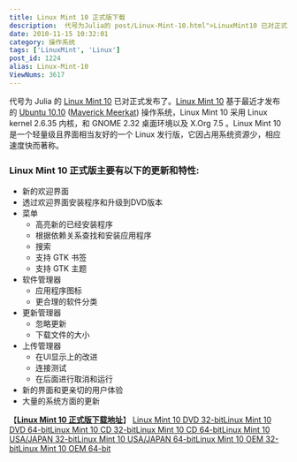 ```yaml
---
title: Linux Mint 10 正式版下载
description:  代号为Julia的 post/Linux-Mint-10.html">LinuxMint10 已对正式发布了。post/Linux-Mint-10.html">LinuxMint10 基于最近才发布的 post/Ubuntu-10.10-Maverick-Meerkat.html">Ubuntu10.10 (/blog/ubuntu-1010-maverick-meerkat">maverickmeerkat)操作系统，LinuxMint10采用Linuxkernel2.6.35内核，和GNOME2.32桌面环境以及X.Org7.5。LinuxMint10是一个轻量级且界面相当友好的一个Linux发行版，它因占用系统资源少，相应速度快而著称。
date: 2010-11-15 10:32:01
category: 操作系统
tags: ['LinuxMint', 'Linux']
post_id: 1224
alias: Linux-Mint-10
ViewNums: 3617
---
```


代号为 Julia 的 [Linux Mint 10](/blog/linux-mint-10) 已对正式发布了。[Linux Mint 10](/blog/linux-mint-10) 基于最近才发布的 [Ubuntu 10.10](/blog/ubuntu-1010-maverick-meerkat) ([Maverick Meerkat](/blog/ubuntu-1010-maverick-meerkat)) 操作系统，Linux Mint 10 采用 Linux kernel 2.6.35 内核，和 GNOME 2.32 桌面环境以及 X.Org 7.5 。Linux Mint 10 是一个轻量级且界面相当友好的一个 Linux 发行版，它因占用系统资源少，相应速度快而著称。

### Linux Mint 10 正式版主要有以下的更新和特性:

* 新的欢迎界面
* 透过欢迎界面安装程序和升级到DVD版本
* 菜单
  + 高亮新的已经安装程序
  + 根据依赖关系查找和安装应用程序
  + 搜索
  + 支持 GTK 书签
  + 支持 GTK 主题
* 软件管理器
  + 应用程序图标
  + 更合理的软件分类
* 更新管理器
  + 忽略更新
  + 下载文件的大小
* 上传管理器
  + 在UI显示上的改进
  + 连接测试
  + 在后面进行取消和运行
* 新的界面和更亲切的用户体验
* 大量的系统方面的更新

【[**Linux Mint 10 正式版下载地址**](/blog/linux-mint-10)】
[Linux Mint 10 DVD 32-bit](http://www.linuxmint.com/edition.php?id=69)[Linux Mint 10 DVD 64-bit](http://www.linuxmint.com/edition.php?id=70)[Linux Mint 10 CD 32-bit](http://www.linuxmint.com/edition.php?id=67)[Linux Mint 10 CD 64-bit](http://www.linuxmint.com/edition.php?id=68)[Linux Mint 10 USA/JAPAN 32-bit](http://www.linuxmint.com/edition.php?id=71)[Linux Mint 10 USA/JAPAN 64-bit](http://www.linuxmint.com/edition.php?id=72)[Linux Mint 10 OEM 32-bit](http://www.linuxmint.com/edition.php?id=73)[Linux Mint 10 OEM 64-bit](http://www.linuxmint.com/edition.php?id=74)

